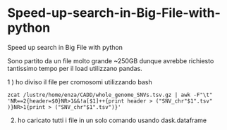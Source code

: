 # Speed-up-search-in-Big-File-with-python
Speed up search in Big File with python

Sono partito da un file molto grande ~250GB
dunque avrebbe richiesto tantissimo tempo per il load utilizzano pandas. 

1 ) ho diviso il file per cromosomi utilizzando bash
```
zcat /lustre/home/enza/CADD/whole_genome_SNVs.tsv.gz | awk -F"\t" 'NR==2{header=$0}NR>1&&!a[$1]++{print header > ("SNV_chr"$1".tsv"
)}NR>1{print > ("SNV_chr"$1".tsv")}'

```
2) ho caricato tutti i file in un solo comando usando dask.dataframe

